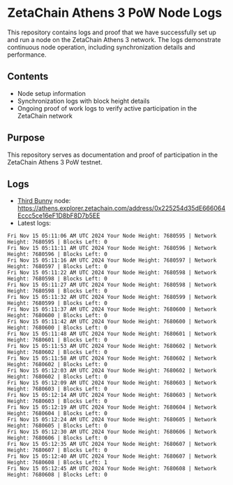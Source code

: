 # ZetaChain Athens 3 PoW Node Logs
This repository contains logs and proof that we have successfully set up and run a node on the ZetaChain Athens 3 network. The logs demonstrate continuous node operation, including synchronization details and performance.

## Contents
- Node setup information
- Synchronization logs with block height details
- Ongoing proof of work logs to verify active participation in the ZetaChain network

## Purpose
This repository serves as documentation and proof of participation in the ZetaChain Athens 3 PoW testnet.

## Logs

- [Third Bunny](https://thirdbunny.xyz/) node: https://athens.explorer.zetachain.com/address/0x225254d35dE666064Eccc5ce16eF1D8bF8D7b5EE
- Latest logs:
```
Fri Nov 15 05:11:06 AM UTC 2024 Your Node Height: 7680595 | Network Height: 7680595 | Blocks Left: 0
Fri Nov 15 05:11:11 AM UTC 2024 Your Node Height: 7680596 | Network Height: 7680596 | Blocks Left: 0
Fri Nov 15 05:11:16 AM UTC 2024 Your Node Height: 7680597 | Network Height: 7680597 | Blocks Left: 0
Fri Nov 15 05:11:22 AM UTC 2024 Your Node Height: 7680598 | Network Height: 7680598 | Blocks Left: 0
Fri Nov 15 05:11:27 AM UTC 2024 Your Node Height: 7680598 | Network Height: 7680598 | Blocks Left: 0
Fri Nov 15 05:11:32 AM UTC 2024 Your Node Height: 7680599 | Network Height: 7680599 | Blocks Left: 0
Fri Nov 15 05:11:37 AM UTC 2024 Your Node Height: 7680600 | Network Height: 7680600 | Blocks Left: 0
Fri Nov 15 05:11:42 AM UTC 2024 Your Node Height: 7680600 | Network Height: 7680600 | Blocks Left: 0
Fri Nov 15 05:11:48 AM UTC 2024 Your Node Height: 7680601 | Network Height: 7680601 | Blocks Left: 0
Fri Nov 15 05:11:53 AM UTC 2024 Your Node Height: 7680602 | Network Height: 7680602 | Blocks Left: 0
Fri Nov 15 05:11:58 AM UTC 2024 Your Node Height: 7680602 | Network Height: 7680602 | Blocks Left: 0
Fri Nov 15 05:12:03 AM UTC 2024 Your Node Height: 7680602 | Network Height: 7680602 | Blocks Left: 0
Fri Nov 15 05:12:09 AM UTC 2024 Your Node Height: 7680603 | Network Height: 7680603 | Blocks Left: 0
Fri Nov 15 05:12:14 AM UTC 2024 Your Node Height: 7680603 | Network Height: 7680603 | Blocks Left: 0
Fri Nov 15 05:12:19 AM UTC 2024 Your Node Height: 7680604 | Network Height: 7680604 | Blocks Left: 0
Fri Nov 15 05:12:24 AM UTC 2024 Your Node Height: 7680605 | Network Height: 7680605 | Blocks Left: 0
Fri Nov 15 05:12:30 AM UTC 2024 Your Node Height: 7680606 | Network Height: 7680606 | Blocks Left: 0
Fri Nov 15 05:12:35 AM UTC 2024 Your Node Height: 7680607 | Network Height: 7680607 | Blocks Left: 0
Fri Nov 15 05:12:40 AM UTC 2024 Your Node Height: 7680607 | Network Height: 7680608 | Blocks Left: 1
Fri Nov 15 05:12:45 AM UTC 2024 Your Node Height: 7680608 | Network Height: 7680608 | Blocks Left: 0
```
